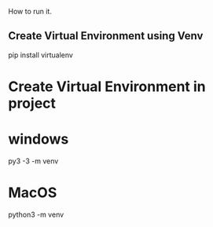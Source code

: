 How to run it.

## Create Virtual Environment using Venv
pip install virtualenv

# Create Virtual Environment in project
# windows 
py3 -3 -m venv <vm name>

# MacOS
python3 -m venv <vm name> 

##
